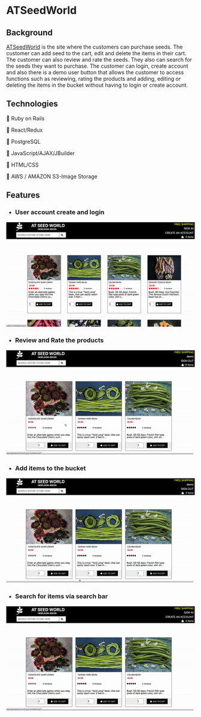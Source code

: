 # ATSeedWorld

## Background
[ATSeedWorld](https://atseedworld.herokuapp.com/#/) is the site where the customers can purchase seeds. The customer can add seed to the cart, edit and delete the items in their cart. The customer can also review and rate the seeds. They also can search for the seeds they want to purchase. The customer can login, create account and also there is a demo user button that allows the customer to access functions such as reviewing, rating the products and adding, editing or deleting the items in the bucket without having to login or create account. 

## Technologies

🥬 Ruby on Rails

🥬 React/Redux

🥬 PostgreSQL

🥬 JavaScript/AJAX/JBuilder

🥬 HTML/CSS

🥬 AWS / AMAZON S3-Image Storage

## Features

* ### User account create and login

![Login](app/assets/images/login.gif)


* ### Review and Rate the products

![Review](app/assets/images/review.gif)


* ### Add items to the bucket

![Basket](app/assets/images/basket.gif)


* ### Search for items via search bar

![Search](app/assets/images/search.gif)








